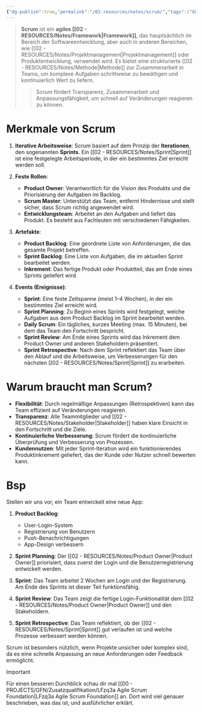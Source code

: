 ```yaml
---
{"dg-publish":true,"permalink":"/02-resources/notes/scrum/","tags":["GFN/LFzq3a","projektmanagement"],"noteIcon":"","updated":"2024-11-22T21:17:39.229+01:00"}
---
```


>**Scrum** ist ein **agiles [[02 - RESOURCES/Notes/Framework\|Framework]]**, das hauptsächlich im Bereich der Softwareentwicklung, aber auch in anderen Bereichen, wie [[02 - RESOURCES/Notes/Projektmanagement\|Projektmanagement]] oder Produktentwicklung, verwendet wird. 
>Es bietet eine strukturierte [[02 - RESOURCES/Notes/Methode\|Methode]] zur Zusammenarbeit in Teams, um komplexe Aufgaben schrittweise zu bewältigen und kontinuierlich Wert zu liefern.
>>Scrum fördert Transparenz, Zusammenarbeit und Anpassungsfähigkeit, um schnell auf Veränderungen reagieren zu können.

# Merkmale von Scrum

1. **Iterative Arbeitsweise**:
   Scrum basiert auf dem Prinzip der **Iterationen**, den sogenannten **Sprints**. Ein [[02 - RESOURCES/Notes/Sprint\|Sprint]] ist eine festgelegte Arbeitsperiode, in der ein bestimmtes Ziel erreicht werden soll.

2. **Feste Rollen**:
   - **Product Owner**: Verantwortlich für die Vision des Produkts und die Priorisierung der Aufgaben im Backlog.
   - **Scrum Master**: Unterstützt das Team, entfernt Hindernisse und stellt sicher, dass Scrum richtig angewendet wird.
   - **Entwicklungsteam**: Arbeitet an den Aufgaben und liefert das Produkt. Es besteht aus Fachleuten mit verschiedenen Fähigkeiten.

3. **Artefakte**:
   - **Product Backlog**: Eine geordnete Liste von Anforderungen, die das gesamte Projekt betreffen.
   - **Sprint Backlog**: Eine Liste von Aufgaben, die im aktuellen Sprint bearbeitet werden.
   - **Inkrement**: Das fertige Produkt oder Produktteil, das am Ende eines Sprints geliefert wird.

4. **Events (Ereignisse)**:
   - **Sprint**: Eine feste Zeitspanne (meist 1–4 Wochen), in der ein bestimmtes Ziel erreicht wird.
   - **Sprint Planning**: Zu Beginn eines Sprints wird festgelegt, welche Aufgaben aus dem Product Backlog im Sprint bearbeitet werden.
   - **Daily Scrum**: Ein tägliches, kurzes Meeting (max. 15 Minuten), bei dem das Team den Fortschritt bespricht.
   - **Sprint Review**: Am Ende eines Sprints wird das Inkrement dem Product Owner und anderen Stakeholdern präsentiert.
   - **Sprint Retrospective**: Nach dem Sprint reflektiert das Team über den Ablauf und die Arbeitsweise, um Verbesserungen für den nächsten [[02 - RESOURCES/Notes/Sprint\|Sprint]] zu erarbeiten.

# Warum braucht man Scrum?

- **Flexibilität**: Durch regelmäßige Anpassungen (Retrospektiven) kann das Team effizient auf Veränderungen reagieren.
- **Transparenz**: Alle Teammitglieder und [[02 - RESOURCES/Notes/Stakeholder\|Stakeholder]] haben klare Einsicht in den Fortschritt und die Ziele.
- **Kontinuierliche Verbesserung**: Scrum fördert die kontinuierliche Überprüfung und Verbesserung von Prozessen.
- **Kundennutzen**: Mit jeder Sprint-Iteration wird ein funktionierendes Produktinkrement geliefert, das der Kunde oder Nutzer schnell bewerten kann.

# Bsp

Stellen wir uns vor, ein Team entwickelt eine neue App:

1. **Product Backlog**:
   - User-Login-System
   - Registrierung von Benutzern
   - Push-Benachrichtigungen
   - App-Design verbessern

2. **Sprint Planning**:
   Der [[02 - RESOURCES/Notes/Product Owner\|Product Owner]] priorisiert, dass zuerst der Login und die Benutzerregistrierung entwickelt werden.

3. **Sprint**:
   Das Team arbeitet 2 Wochen am Login und der Registrierung. Am Ende des Sprints ist dieser Teil funktionsfähig.

4. **Sprint Review**:
   Das Team zeigt die fertige Login-Funktionalität dem [[02 - RESOURCES/Notes/Product Owner\|Product Owner]] und den Stakeholdern.

5. **Sprint Retrospective**:
   Das Team reflektiert, ob der [[02 - RESOURCES/Notes/Sprint\|Sprint]] gut verlaufen ist und welche Prozesse verbessert werden können.

Scrum ist besonders nützlich, wenn Projekte unsicher oder komplex sind, da es eine schnelle Anpassung an neue Anforderungen oder Feedback ermöglicht.

>[!important] 
>Für einen besseren Durchblick schau dir mal [[00 - PROJECTS/GFN/Zusatzqualifikation/LFzq3a Agile Scrum Foundation\|LFzq3a Agile Scrum Foundation]] an. Dort wird viel genauer beschrieben, was das ist, und ausführlicher erklärt.